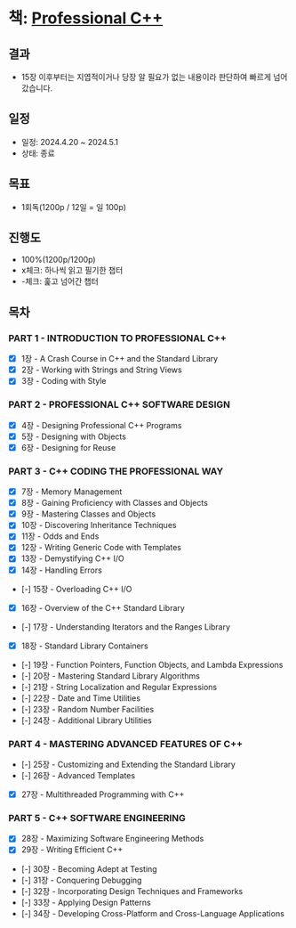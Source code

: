 # 책: [Professional C++](https://www.amazon.com/Professional-C-Marc-Gregoire/dp/1119695406)

## 결과
- 15장 이후부터는 지엽적이거나 당장 알 필요가 없는 내용이라 판단하여 빠르게 넘어갔습니다.

## 일정
- 일정: 2024.4.20 ~ 2024.5.1
- 상태: 종료
  
## 목표
- 1회독(1200p / 12일 = 일 100p)

## 진행도
- 100%(1200p/1200p)
- x체크: 하나씩 읽고 필기한 챕터 
- -체크: 훑고 넘어간 챕터

## 목차

### PART 1 - INTRODUCTION TO PROFESSIONAL C++
- [x] 1장 - A Crash Course in C++ and the Standard Library
- [x] 2장 - Working with Strings and String Views
- [x] 3장 - Coding with Style
### PART 2 - PROFESSIONAL C++ SOFTWARE DESIGN 
- [x] 4장 - Designing Professional C++ Programs
- [x] 5장 - Designing with Objects
- [x] 6장 - Designing for Reuse
### PART 3 - C++ CODING THE PROFESSIONAL WAY
- [x] 7장 - Memory Management
- [x] 8장 - Gaining Proficiency with Classes and Objects
- [x] 9장 - Mastering Classes and Objects
- [x] 10장 - Discovering Inheritance Techniques
- [x] 11장 - Odds and Ends
- [x] 12장 - Writing Generic Code with Templates
- [x] 13장 - Demystifying C++ I/O
- [x] 14장 - Handling Errors
- [-] 15장 - Overloading C++ I/O
- [x] 16장 - Overview of the C++ Standard Library
- [-] 17장 - Understanding Iterators and the Ranges Library
- [x] 18장 - Standard Library Containers
- [-] 19장 - Function Pointers, Function Objects, and Lambda Expressions
- [-] 20장 - Mastering Standard Library Algorithms
- [-] 21장 - String Localization and Regular Expressions
- [-] 22장 - Date and Time Utilities
- [-] 23장 - Random Number Facilities
- [-] 24장 - Additional Library Utilities
### PART 4 - MASTERING ADVANCED FEATURES OF C++
- [-] 25장 - Customizing and Extending the Standard Library
- [-] 26장 - Advanced Templates
- [x] 27장 - Multithreaded Programming with C++
### PART 5 - C++ SOFTWARE ENGINEERING
- [x] 28장 - Maximizing Software Engineering Methods
- [x] 29장 - Writing Efficient C++
- [-] 30장 - Becoming Adept at Testing
- [-] 31장 - Conquering Debugging
- [-] 32장 - Incorporating Design Techniques and Frameworks
- [-] 33장 - Applying Design Patterns
- [-] 34장 - Developing Cross-Platform and Cross-Language Applications
